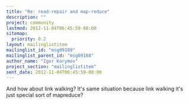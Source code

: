 ```yaml
---
title: "Re: read-repair and map-reduce"
description: ""
project: community
lastmod: 2012-11-04T06:45:59-08:00
sitemap:
  priority: 0.2
layout: mailinglistitem
mailinglist_id: "msg09189"
mailinglist_parent_id: "msg09188"
author_name: "Igor Karymov"
project_section: "mailinglistitem"
sent_date: 2012-11-04T06:45:59-08:00
---
```



And how about link walking? It's same situation because link walking it's
just special sort of mapreduce?
